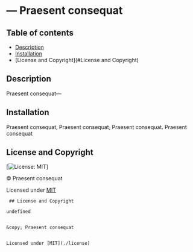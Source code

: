 # &mdash; Praesent consequat

## Table of contents
- [Description](#Descrition)
- [Installation](#Installation)
- [License and Copyright](#License and Copyright)

## Description
Praesent consequat&mdash;



## Installation
Praesent consequat, Praesent consequat, Praesent consequat. Praesent consequat

## License and Copyright

[![License: MIT](https://img.shields.io/badge/License-MIT-yellow.svg)]

&copy; Praesent consequat

Licensed under [MIT](./license)



     ## License and Copyright
    
    undefined
    
    
    &copy; Praesent consequat
    
    
    Licensed under [MIT](./license)